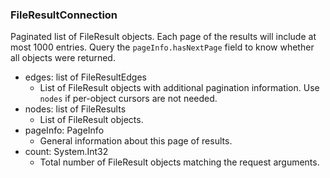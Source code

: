 ### FileResultConnection
Paginated list of FileResult objects. Each page of the results will include at most 1000 entries. Query the `pageInfo.hasNextPage` field to know whether all objects were returned.

- edges: list of FileResultEdges
  - List of FileResult objects with additional pagination information. Use `nodes` if per-object cursors are not needed.
- nodes: list of FileResults
  - List of FileResult objects.
- pageInfo: PageInfo
  - General information about this page of results.
- count: System.Int32
  - Total number of FileResult objects matching the request arguments.
